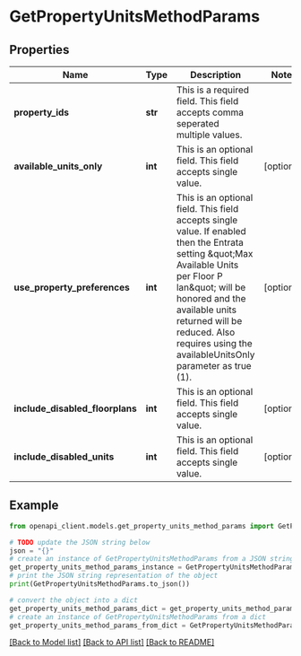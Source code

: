 # GetPropertyUnitsMethodParams


## Properties

Name | Type | Description | Notes
------------ | ------------- | ------------- | -------------
**property_ids** | **str** | This is a required field. This field accepts comma seperated multiple values. | 
**available_units_only** | **int** | This is an optional field. This field accepts single value. | [optional] 
**use_property_preferences** | **int** | This is an optional field. This field accepts single value. If enabled then the Entrata setting \&quot;Max Available Units per Floor P lan\&quot; will be honored and the available units returned will be reduced. Also requires using the availableUnitsOnly parameter as true (1). | [optional] 
**include_disabled_floorplans** | **int** | This is an optional field. This field accepts single value. | [optional] 
**include_disabled_units** | **int** | This is an optional field. This field accepts single value. | [optional] 

## Example

```python
from openapi_client.models.get_property_units_method_params import GetPropertyUnitsMethodParams

# TODO update the JSON string below
json = "{}"
# create an instance of GetPropertyUnitsMethodParams from a JSON string
get_property_units_method_params_instance = GetPropertyUnitsMethodParams.from_json(json)
# print the JSON string representation of the object
print(GetPropertyUnitsMethodParams.to_json())

# convert the object into a dict
get_property_units_method_params_dict = get_property_units_method_params_instance.to_dict()
# create an instance of GetPropertyUnitsMethodParams from a dict
get_property_units_method_params_from_dict = GetPropertyUnitsMethodParams.from_dict(get_property_units_method_params_dict)
```
[[Back to Model list]](../README.md#documentation-for-models) [[Back to API list]](../README.md#documentation-for-api-endpoints) [[Back to README]](../README.md)


